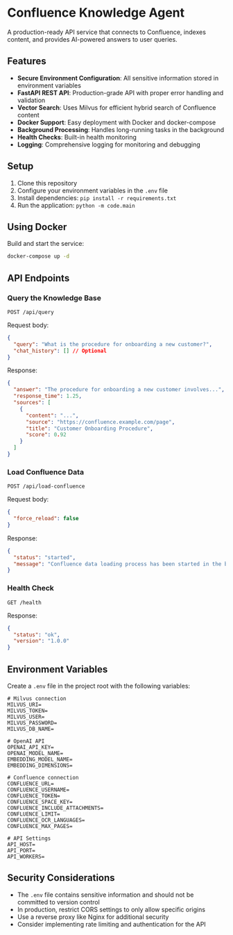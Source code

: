 # Confluence Knowledge Agent

A production-ready API service that connects to Confluence, indexes content, and provides AI-powered answers to user queries.

## Features

- **Secure Environment Configuration**: All sensitive information stored in environment variables
- **FastAPI REST API**: Production-grade API with proper error handling and validation
- **Vector Search**: Uses Milvus for efficient hybrid search of Confluence content
- **Docker Support**: Easy deployment with Docker and docker-compose
- **Background Processing**: Handles long-running tasks in the background
- **Health Checks**: Built-in health monitoring
- **Logging**: Comprehensive logging for monitoring and debugging

## Setup

1. Clone this repository
2. Configure your environment variables in the `.env` file
3. Install dependencies: `pip install -r requirements.txt`
4. Run the application: `python -m code.main`

## Using Docker

Build and start the service:

```bash
docker-compose up -d
```

## API Endpoints

### Query the Knowledge Base

```
POST /api/query
```

Request body:
```json
{
  "query": "What is the procedure for onboarding a new customer?",
  "chat_history": [] // Optional
}
```

Response:
```json
{
  "answer": "The procedure for onboarding a new customer involves...",
  "response_time": 1.25,
  "sources": [
    {
      "content": "...",
      "source": "https://confluence.example.com/page",
      "title": "Customer Onboarding Procedure",
      "score": 0.92
    }
  ]
}
```

### Load Confluence Data

```
POST /api/load-confluence
```

Request body:
```json
{
  "force_reload": false
}
```

Response:
```json
{
  "status": "started",
  "message": "Confluence data loading process has been started in the background"
}
```

### Health Check

```
GET /health
```

Response:
```json
{
  "status": "ok",
  "version": "1.0.0"
}
```

## Environment Variables

Create a `.env` file in the project root with the following variables:

```
# Milvus connection
MILVUS_URI=
MILVUS_TOKEN=
MILVUS_USER=
MILVUS_PASSWORD=
MILVUS_DB_NAME=

# OpenAI API
OPENAI_API_KEY=
OPENAI_MODEL_NAME=
EMBEDDING_MODEL_NAME=
EMBEDDING_DIMENSIONS=

# Confluence connection
CONFLUENCE_URL=
CONFLUENCE_USERNAME=
CONFLUENCE_TOKEN=
CONFLUENCE_SPACE_KEY=
CONFLUENCE_INCLUDE_ATTACHMENTS=
CONFLUENCE_LIMIT=
CONFLUENCE_OCR_LANGUAGES=
CONFLUENCE_MAX_PAGES=

# API Settings
API_HOST=
API_PORT=
API_WORKERS=
```

## Security Considerations

- The `.env` file contains sensitive information and should not be committed to version control
- In production, restrict CORS settings to only allow specific origins
- Use a reverse proxy like Nginx for additional security
- Consider implementing rate limiting and authentication for the API